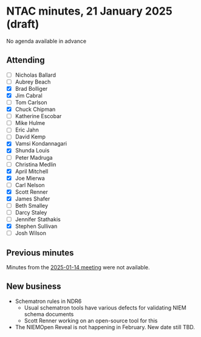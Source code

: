 # NTAC minutes, 21 January 2025 (draft)

No agenda available in advance

## Attending

- [ ] Nicholas Ballard
- [ ] Aubrey Beach
- [x] Brad Bolliger
- [x] Jim Cabral
- [ ] Tom Carlson
- [x] Chuck Chipman
- [ ] Katherine Escobar
- [ ] Mike Hulme
- [ ] Eric Jahn
- [ ] David Kemp
- [x] Vamsi Kondannagari
- [x] Shunda Louis
- [ ] Peter Madruga
- [ ] Christina Medlin
- [x] April Mitchell
- [x] Joe Mierwa
- [ ] Carl Nelson
- [x] Scott Renner
- [x] James Shafer
- [ ] Beth Smalley
- [ ] Darcy Staley 
- [ ] Jennifer Stathakis
- [x] Stephen Sullivan
- [ ] Josh Wilson

## Previous minutes

Minutes from the [2025-01-14 meeting](2025-01-14-minutes.md) were not available.

## New business

* Schematron rules in NDR6
  * Usual schematron tools have various defects for validating NIEM schema documents
  * Scott Renner working on an open-source tool for this
* The NIEMOpen Reveal is not happening in February.  New date still TBD.
